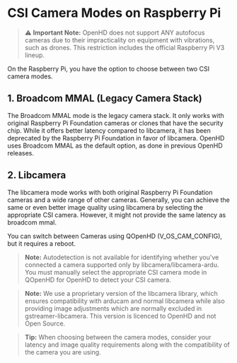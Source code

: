 # CSI Camera Modes on Raspberry Pi

> :warning: **Important Note:** OpenHD does not support ANY autofocus cameras due to their impracticality on equipment with vibrations, such as drones. This restriction includes the official Raspberry Pi V3 lineup.

On the Raspberry Pi, you have the option to choose between two CSI camera modes.

## 1. Broadcom MMAL (Legacy Camera Stack)

The Broadcom MMAL mode is the legacy camera stack. It only works with original Raspberry Pi Foundation cameras or clones that have the security chip. While it offers better latency compared to libcamera, it has been deprecated by the Raspberry Pi Foundation in favor of libcamera. OpenHD uses Broadcom MMAL as the default option, as done in previous OpenHD releases.

## 2. Libcamera

The libcamera mode works with both original Raspberry Pi Foundation cameras and a wide range of other cameras. Generally, you can achieve the same or even better image quality using libcamera by selecting the appropriate CSI camera. However, it might not provide the same latency as broadcom mmal.

You can switch between Cameras using QOpenHD (V_OS_CAM_CONFIG), but it requires a reboot.

> **Note:** Autodetection is not available for identifying whether you've connected a camera supported only by libcamera/libcamera-ardu. You must manually select the appropriate CSI camera mode in QOpenHD for OpenHD to detect your CSI camera.

> **Note:** We use a proprietary version of the libcamera library, which ensures compatibility with arducam and normal libcamera while also providing image adjustments which are normally excluded in gstreamer-libcamera. This version is licenced to OpenHD and not Open Source.

> **Tip:** When choosing between the camera modes, consider your latency and image quality requirements along with the compatibility of the camera you are using.
